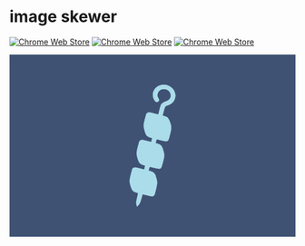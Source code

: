 # image skewer
[![Chrome Web Store](https://img.shields.io/chrome-web-store/v/bleljgfgacebahcokddmlkcgecogdlnp.svg?style=flat-square)](https://chrome.google.com/webstore/detail/image-skewer/bleljgfgacebahcokddmlkcgecogdlnp)
[![Chrome Web Store](https://img.shields.io/chrome-web-store/users/bleljgfgacebahcokddmlkcgecogdlnp.svg?style=flat-square)](https://chrome.google.com/webstore/detail/image-skewer/bleljgfgacebahcokddmlkcgecogdlnp)
[![Chrome Web Store](https://img.shields.io/chrome-web-store/rating/bleljgfgacebahcokddmlkcgecogdlnp.svg?style=flat-square)](https://chrome.google.com/webstore/detail/image-skewer/bleljgfgacebahcokddmlkcgecogdlnp/reviews)

![](./assets/svg2png/440_280.svg)
